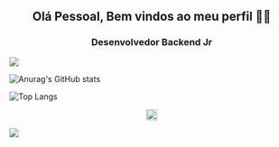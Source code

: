 <h2 align="center">Olá Pessoal, Bem vindos ao meu perfil 👋😀</h2>

<h3 align="center">Desenvolvedor Backend Jr </h3>

![](https://komarev.com/ghpvc/?username=LucasCicero)

![Anurag's GitHub stats](https://github-readme-stats.vercel.app/api?username=LucasCicero&show_icons=true&theme=dark)

![Top Langs](https://github-readme-stats.vercel.app/api/top-langs/?username=LucasCicero&layout=compact&theme=dark)

<p align="center">
  <a href="https://www.linkedin.com/in/lucas-cicero"><img src="https://cdn.jsdelivr.net/npm/simple-icons@3.0.1/icons/linkedin.svg" alt="Perfil Linkedin" height="20" width="20"/></a>
</p>

![](https://hit.yhype.me/github/profile?user_id=76116734)
<!--
**LucasCicero/LucasCicero** is a ✨ _special_ ✨ repository because its `README.md` (this file) appears on your GitHub profile.

Here are some ideas to get you started:

- 🔭 I’m currently working on ...
- 🌱 I’m currently learning ...
- 👯 I’m looking to collaborate on ...
- 🤔 I’m looking for help with ...
- 💬 Ask me about ...
- 📫 How to reach me: ...
- 😄 Pronouns: ...
- ⚡ Fun fact: ...
-->
